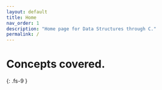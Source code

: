 ```yaml
---
layout: default
title: Home
nav_order: 1
description: "Home page for Data Structures through C."
permalink: /
---
```


# Concepts covered.
{: .fs-9 }

